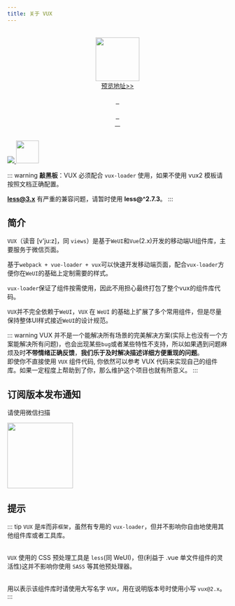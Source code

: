 ```yaml
---
title: 关于 VUX
---
```


<p align="center">
  <br>
   <a href="https://vux.li/demos/v2?x-page=v2-doc-home">
    <img src="https://ws1.sinaimg.cn/large/663d3650gy1fq670tkjoij207s07sq2p.jpg" width="100" alt="">
  </a>
  <br>
  <a href="https://vux.li/demos/v2?x-page=v2-doc-home">
    预览地址>>
  </a>
  <br>
  <br>
  <a href="https://github.com/airyland/vux">
    <img src="https://img.shields.io/github/stars/airyland/vux.svg?style=social&label=Star" alt="">
  </a>
  <a href="https://github.com/airyland/vux">
    <img src="https://img.shields.io/github/forks/airyland/vux.svg?style=social&label=Fork" alt="">
  </a>
  <a href="https://github.com/airyland/vux">
    <img src="https://img.shields.io/github/watchers/airyland/vux.svg?style=social&label=Watch" alt="">
  </a>
  <br>
  <br>
  <a href="https://github.com/airyland/vux/issues">
    <img src="https://img.shields.io/github/issues/airyland/vux.svg?style=flat-square" alt="">
  </a>
  <a href="https://github.com/airyland/vux/issues">
    <img src="https://isitmaintained.com/badge/resolution/airyland/vux.svg?style=flat-square" alt="">
  </a>
  <a href="https://github.com/airyland/vux/graphs/contributors">
    <img src="https://img.shields.io/github/contributors/airyland/vux.svg?style=flat-square" alt="">
  </a>
  <br>
  <a href="https://www.npmjs.com/package/vux">
    <img src="https://img.shields.io/npm/l/vux.svg?style=flat-square" alt="">
  </a>
  <a href="https://www.npmjs.com/package/vux">
    <img src="https://img.shields.io/npm/v/vux.svg?style=flat-square" alt="">
  </a>
  <a href="https://www.npmjs.com/package/vux">
    <img src="https://img.shields.io/npm/dm/vux.svg?style=flat-square" alt="">
  </a>
  <a href="https://www.npmjs.com/package/vux">
    <img src="https://img.shields.io/npm/dt/vux.svg?style=flat-square" alt="">
  </a>
  <br>
  <br>
</p>

<p class="best-companies">
  <a href="https://www.bmqb.com/a/jobs?tracking_code=opencollective" target="_blank">
    <img src="https://ww1.sinaimg.cn/large/663d3650gy1fs3l6w13z2j206y02bdfp.jpg"/>
  </a>
  <a href="https://www.upyun.com" target="_blank">
    <img src="https://ww1.sinaimg.cn/large/663d3650gy1fs3l83hokej20b4040weg.jpg" style="height:52px;"/>
  </a>
</p>


::: warning
  **敲黑板**：VUX 必须配合 `vux-loader` 使用，如果不使用 vux2 模板请按照<router-link to="/zh-CN/install/manual-usage.html">文档</router-link>正确配置。<br>

  **less@3.x** 有严重的兼容问题，请暂时使用 **less@^2.7.3**。
:::

## 简介

`VUX`（读音 [v'ju:z]，同 `views`）是基于`WeUI`和`Vue`(2.x)开发的移动端UI组件库，主要服务于微信页面。

基于`webpack + vue-loader + vux`可以快速开发移动端页面，配合`vux-loader`方便你在`WeUI`的基础上定制需要的样式。

`vux-loader`保证了组件按需使用，因此不用担心最终打包了整个vux的组件库代码。

`VUX`并不完全依赖于`WeUI`，`VUX` 在 `WeUI` 的基础上扩展了多个常用组件，但是尽量保持整体UI样式接近`WeUI`的设计规范。

::: warning
VUX 并不是一个能解决所有场景的完美解决方案(实际上也没有一个方案能解决所有问题)，也会出现某些`bug`或者某些特性不支持，所以如果遇到问题麻烦及时**不带情绪正确反馈**，**我们乐于及时解决描述详细方便重现的问题**。<br>
即使你不直接使用 `VUX` 组件代码, 你依然可以参考 VUX 代码来实现自己的组件库。如果一定程度上帮助到了你，那么维护这个项目也就有所意义。
:::

## 订阅版本发布通知

请使用微信扫描

<img src="https://ws1.sinaimg.cn/large/663d3650gy1fpno3msj6wj20dw0dw748.jpg" width="150">

## 提示
::: tip
`VUX` 是`库`而非`框架`，虽然有专用的 `vux-loader`，但并不影响你自由地使用其他组件库或者工具库。<br><br>

`VUX` 使用的 CSS 预处理工具是 `less`(同 WeUI)，但(利益于 .vue 单文件组件的灵活性)这并不影响你使用 `SASS` 等其他预处理器。<br><br>

用以表示该组件库时请使用大写名字 `VUX`，用在说明版本号时使用小写 `vux@2.x`。
:::
